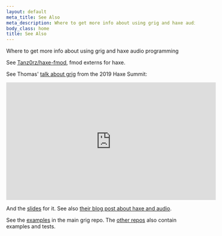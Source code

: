 ```yaml
---
layout: default
meta_title: See Also
meta_description: Where to get more info about using grig and haxe audio programming
body_class: home
title: See Also
---
```


Where to get more info about using grig and haxe audio programming

See [Tanz0rz/haxe-fmod](https://github.com/Tanz0rz/haxe-fmod), fmod externs for haxe.

See Thomas' [talk about grig](https://www.youtube.com/watch?v=IQs2a2KHlpk) from the 2019 Haxe Summit:

<iframe width="560" height="315" src="https://www.youtube.com/embed/IQs2a2KHlpk" frameborder="0" allow="accelerometer; autoplay; encrypted-media; gyroscope; picture-in-picture" allowfullscreen></iframe>

And the [slides](https://webbmaster.com/assets/grig_presentation.pdf) for it. See also [their blog post about haxe and audio](https://webbmaster.com/2019/05/advantages-disadvantages-haxe-audio).

See the [examples](https://gitlab.com/haxe-grig/grig/-/tree/master/examples) in the main grig repo. The [other repos](https://gitlab.com/haxe-grig/) also contain examples and tests.
